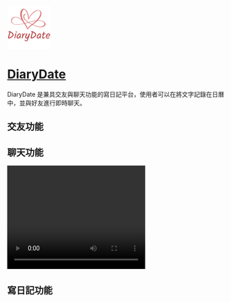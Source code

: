 <img src="./public/img/phone-icon.png" width="100" />

# [DiaryDate](https://diary-date.vercel.app/)

DiaryDate 是兼具交友與聊天功能的寫日記平台，使用者可以在將文字記錄在日曆中，並與好友進行即時聊天。

## 交友功能

## 聊天功能

<video width="320" height="240" controls>
  <source src="./public/img/螢幕錄影 2024-10-11 晚上8.10.18.mov" type="video/mp4">
</video>

## 寫日記功能
